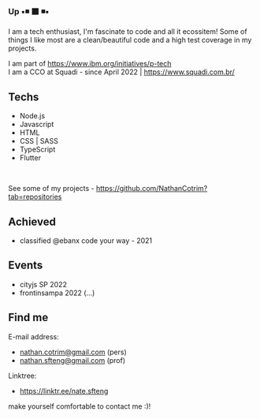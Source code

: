 ### Up ▪️◾ ⬛ ◾▪️

I am a tech enthusiast, I'm fascinate to code and all it ecossitem! Some of things I like most are a clean/beautiful code and a high test coverage in my projects.

I am part of https://www.ibm.org/initiatives/p-tech <br>
I am a CCO at Squadi - since April 2022 | https://www.squadi.com.br/


## Techs

- Node.js
- Javascript
- HTML
- CSS | SASS
- TypeScript
- Flutter


<br>

See some of my projects - https://github.com/NathanCotrim?tab=repositories


## Achieved

- classified @ebanx code your way - 2021

## Events

- cityjs SP 2022
- frontinsampa 2022 (...)
 
 
## Find me

E-mail address:
- nathan.cotrim@gmail.com (pers)
- nathan.sfteng@gmail.com (prof)

Linktree:
- https://linktr.ee/nate.sfteng

make yourself comfortable to contact me :)!
